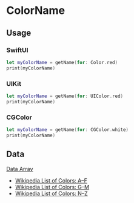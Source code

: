 # ColorName

## Usage
### SwiftUI
```swift
let myColorName = getName(for: Color.red)
print(myColorName)
```

### UIKit
```swift
let myColorName = getName(for: UIColor.red)
print(myColorName)
```

### CGColor
```swift
let myColorName = getName(for: CGColor.white)
print(myColorName)
```

## Data

[Data Array](Sources/ColorName/ColorName.swift)

- [Wikipedia List of Colors: A–F](https://en.wikipedia.org/wiki/List_of_colors:_A–F)
- [Wikipedia List of Colors: G–M](https://en.wikipedia.org/wiki/List_of_colors:_G–M)
- [Wikipedia List of Colors: N–Z](https://en.wikipedia.org/wiki/List_of_colors:_N–Z)
